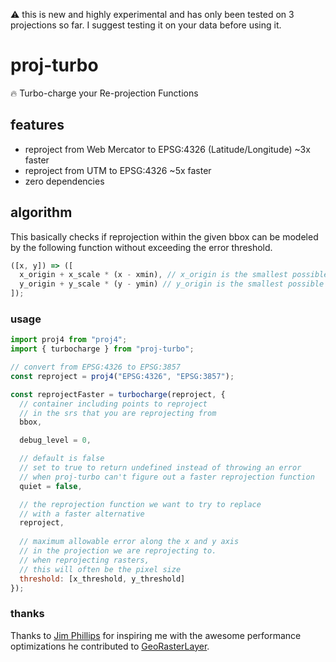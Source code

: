 :warning: this is new and highly experimental and has only been tested on 3 projections so far.  I suggest testing it on your data before using it.


# proj-turbo
:fire: Turbo-charge your Re-projection Functions

## features
- reproject from Web Mercator to EPSG:4326 (Latitude/Longitude) ~3x faster
- reproject from UTM to EPSG:4326 ~5x faster
- zero dependencies

## algorithm
This basically checks if reprojection within the given bbox can be modeled by the following function without exceeding the error threshold.
```js
([x, y]) => ([
  x_origin + x_scale * (x - xmin), // x_origin is the smallest possible x output value, xmin is from the given bbox
  y_origin + y_scale * (y - ymin) // y_origin is the smallest possible y output value , ymin is from the given bbox
]);
```

### usage
```js
import proj4 from "proj4";
import { turbocharge } from "proj-turbo";

// convert from EPSG:4326 to EPSG:3857
const reproject = proj4("EPSG:4326", "EPSG:3857");

const reprojectFaster = turbocharge(reproject, {
  // container including points to reproject
  // in the srs that you are reprojecting from
  bbox,

  debug_level = 0,

  // default is false
  // set to true to return undefined instead of throwing an error
  // when proj-turbo can't figure out a faster reprojection function
  quiet = false,

  // the reprojection function we want to try to replace
  // with a faster alternative
  reproject,
  
  // maximum allowable error along the x and y axis
  // in the projection we are reprojecting to.
  // when reprojecting rasters,
  // this will often be the pixel size
  threshold: [x_threshold, y_threshold]
});
```

### thanks
Thanks to [Jim Phillips](https://github.com/jcphill) for inspiring me with the awesome performance optimizations he contributed to [GeoRasterLayer](https://github.com/GeoTIFF/georaster-layer-for-leaflet).
